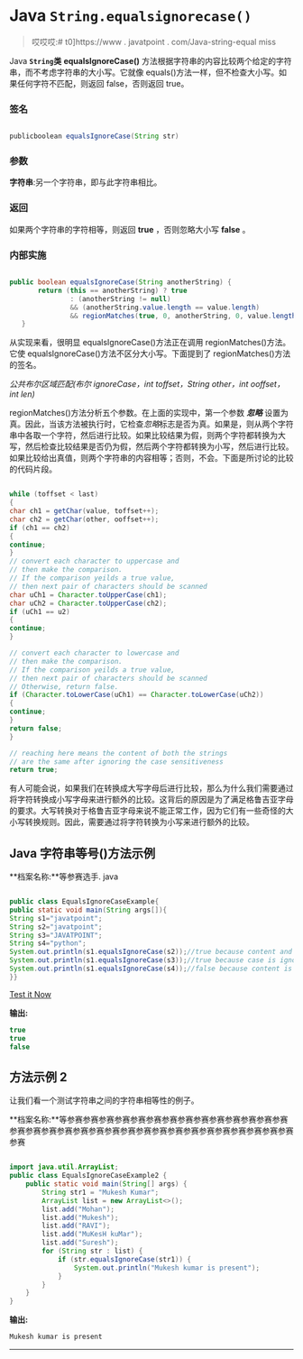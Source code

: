 # Java `String.equalsignorecase()`

> 哎哎哎:# t0]https://www . javatpoint . com/Java-string-equal miss

Java **`String`类** **equalsIgnoreCase()** 方法根据字符串的内容比较两个给定的字符串，而不考虑字符串的大小写。它就像 equals()方法一样，但不检查大小写。如果任何字符不匹配，则返回 false，否则返回 true。

### 签名

```java

publicboolean equalsIgnoreCase(String str)

```

### 参数

**字符串**:另一个字符串，即与此字符串相比。

### 返回

如果两个字符串的字符相等，则返回 **true** ，否则忽略大小写 **false** 。

### 内部实施

```java

public boolean equalsIgnoreCase(String anotherString) {  
       return (this == anotherString) ? true  
               : (anotherString != null)  
               && (anotherString.value.length == value.length)  
               && regionMatches(true, 0, anotherString, 0, value.length);  
   }  

```

从实现来看，很明显 equalsIgnoreCase()方法正在调用 regionMatches()方法。它使 equalsIgnoreCase()方法不区分大小写。下面提到了 regionMatches()方法的签名。

*公共布尔区域匹配(布尔 ignoreCase，int toffset，String other，int ooffset，int len)*

regionMatches()方法分析五个参数。在上面的实现中，第一个参数 ***忽略*** 设置为真。因此，当该方法被执行时，它检查*忽略*标志是否为真。如果是，则从两个字符串中各取一个字符，然后进行比较。如果比较结果为假，则两个字符都转换为大写，然后检查比较结果是否仍为假，然后两个字符都转换为小写，然后进行比较。如果比较给出真值，则两个字符串的内容相等；否则，不会。下面是所讨论的比较的代码片段。

```java

while (toffset < last) 
{
char ch1 = getChar(value, toffset++);
char ch2 = getChar(other, ooffset++);
if (ch1 == ch2) 
{
continue;
}
// convert each character to uppercase and 
// then make the comparison.
// If the comparison yeilds a true value, 
// then next pair of characters should be scanned
char uCh1 = Character.toUpperCase(ch1);
char uCh2 = Character.toUpperCase(ch2);
if (uCh1 == u2) 
{
continue;
}

// convert each character to lowercase and 
// then make the comparison.
// If the comparison yeilds a true value, 
// then next pair of characters should be scanned
// Otherwise, return false.
if (Character.toLowerCase(uCh1) == Character.toLowerCase(uCh2)) 
{
continue;
}
return false;
}

// reaching here means the content of both the strings 
// are the same after ignoring the case sensitiveness
return true;

```

有人可能会说，如果我们在转换成大写字母后进行比较，那么为什么我们需要通过将字符转换成小写字母来进行额外的比较。这背后的原因是为了满足格鲁吉亚字母的要求。大写转换对于格鲁吉亚字母来说不能正常工作，因为它们有一些奇怪的大小写转换规则。因此，需要通过将字符转换为小写来进行额外的比较。

## Java 字符串等号()方法示例

**档案名称:**等参赛选手. java

```java

public class EqualsIgnoreCaseExample{
public static void main(String args[]){
String s1="javatpoint";
String s2="javatpoint";
String s3="JAVATPOINT";
String s4="python";
System.out.println(s1.equalsIgnoreCase(s2));//true because content and case both are same
System.out.println(s1.equalsIgnoreCase(s3));//true because case is ignored
System.out.println(s1.equalsIgnoreCase(s4));//false because content is not same
}}

```

[Test it Now](https://www.javatpoint.com/opr/test.jsp?filename=EqualsIgnoreCaseExample)

**输出:**

```java
true
true
false

```

## 方法示例 2

让我们看一个测试字符串之间的字符串相等性的例子。

**档案名称:**等参赛参赛参赛参赛参赛参赛参赛参赛参赛参赛参赛参赛参赛参赛参赛参赛参赛参赛参赛参赛参赛参赛参赛参赛参赛参赛参赛参赛参赛参赛参赛参赛参赛

```java

import java.util.ArrayList;
public class EqualsIgnoreCaseExample2 {
	public static void main(String[] args) {
		String str1 = "Mukesh Kumar";
		ArrayList list = new ArrayList<>();
		list.add("Mohan"); 
		list.add("Mukesh");
		list.add("RAVI");
		list.add("MuKesH kuMar");
		list.add("Suresh");
		for (String str : list) {
			if (str.equalsIgnoreCase(str1)) {
				System.out.println("Mukesh kumar is present");
			}
		}
	}
} 
```

**输出:**

```java
Mukesh kumar is present

```

* * *